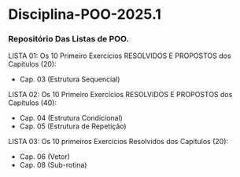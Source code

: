 # Disciplina-POO-2025.1

### Repositório Das Listas de POO. 

LISTA 01: Os 10 Primeiro Exercícios RESOLVIDOS E PROPOSTOS dos Capítulos (20): 
- Cap. 03 (Estrutura Sequencial)

LISTA 02: Os 10 Primeiro Exercícios RESOLVIDOS E PROPOSTOS dos Capítulos (40):
- Cap. 04 (Estrutura Condicional) 
- Cap. 05 (Estrutura de Repetição)
  
LISTA 03:  Os 10 primeiros Exercícios Resolvidos dos Capítulos (20):
- Cap. 06 (Vetor)
- Cap. 08 (Sub-rotina)
